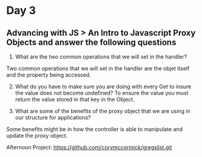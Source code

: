 # Day 3

## Advancing with JS > An Intro to Javascript Proxy Objects and answer the following questions

1. What are the two common operations that we will set in the handler?

Two common operations that we will set in the handler are the objet itself and the property being accessed.

2. What do you have to make sure you are doing with every Get to insure the value does not become undefined?
To ensure the value you must return the value stored in that key in the Object.

3. What are some of the benefits of the proxy object that we are using in our structure for applications?

Some benefits might be in how the controller is able to manipulate and update the proxy object.

Afternoon Project: https://github.com/corymccormick/gregslist.git
